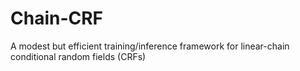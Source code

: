 # Chain-CRF
A modest but efficient training/inference framework for linear-chain conditional random fields (CRFs)
